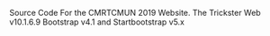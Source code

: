 Source Code For the CMRTCMUN 2019 Website.
The Trickster Web v10.1.6.9
Bootstrap v4.1 and Startbootstrap v5.x 
